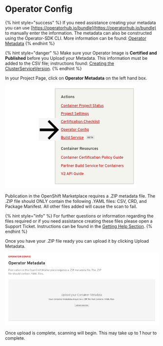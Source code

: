 # Operator Config

{% hint style="success" %}
If you need assistance creating your metadata you can use [https://operatorhub.io/bundle](https://operatorhub.io/bundle) to manually enter the information. The metadata can also be constructed using the Operator-SDK CLI. More information can be found: [Operator Metadata](https://redhat-connect.gitbook.io/certified-operator-guide/ocp-deployment/operator-metadata)
{% endhint %}

{% hint style="danger" %}
Make sure your Operator Image is **Certified and Published** before you Upload your Metadata. This information must be added to the CSV file; instructions found: [Creating the ClusterServiceVersion](https://redhat-connect.gitbook.io/certified-operator-guide/ocp-deployment/operator-metadata/creating-the-csv#fields-to-add-under-metadata-annotations). 
{% endhint %}

In your Project Page, click on **Operator Metadata** on the left hand box.

![](../.gitbook/assets/op3.png)

Publication in the OpenShift Marketplace requires a .ZIP metadata file. The .ZIP file should ONLY contain the following .YAML files: CSV, CRD, and Package Manifest. All other files added will cause the scan to fail.

{% hint style="info" %}
For further questions or information regarding the files required or if you need assistance creating these files please open a Support Ticket. Instructions can be found in the [Getting Help Section](https://redhat-connect.gitbook.io/partner-guide-for-red-hat-openshift-and-container/tools-and-resources/getting-help). 
{% endhint %}

Once you have your .ZIP file ready you can upload it by clicking Upload Metadata.

![](../.gitbook/assets/op4.png)

Once upload is complete, scanning will begin. This may take up to 1 hour to complete.

